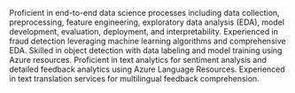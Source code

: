 Proficient in end-to-end data science processes including data collection, preprocessing, feature engineering, exploratory data analysis (EDA), model development, evaluation, deployment, and interpretability. Experienced in fraud detection leveraging machine learning algorithms and comprehensive EDA. Skilled in object detection with data labeling and model training using Azure resources. Proficient in text analytics for sentiment analysis and detailed feedback analytics using Azure Language Resources. Experienced in text translation services for multilingual feedback comprehension.
